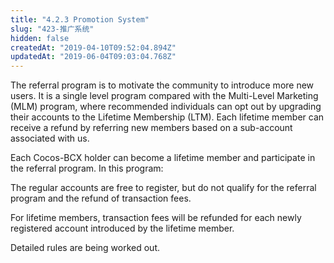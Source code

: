 ```yaml
---
title: "4.2.3 Promotion System"
slug: "423-推广系统"
hidden: false
createdAt: "2019-04-10T09:52:04.894Z"
updatedAt: "2019-06-04T09:03:04.768Z"
---
```

The referral program is to motivate the community to introduce more new users. It is a single level program compared with the Multi-Level Marketing (MLM) program, where recommended individuals can opt out by upgrading their accounts to the Lifetime Membership (LTM). Each lifetime member can receive a refund by referring new members based on a sub-account associated with us.

Each Cocos-BCX holder can become a lifetime member and participate in the referral program. In this program:

The regular accounts are free to register, but do not qualify for the referral program and the refund of transaction fees. 

For lifetime members, transaction fees will be refunded for each newly registered account introduced by the lifetime member.

Detailed rules are being worked out.